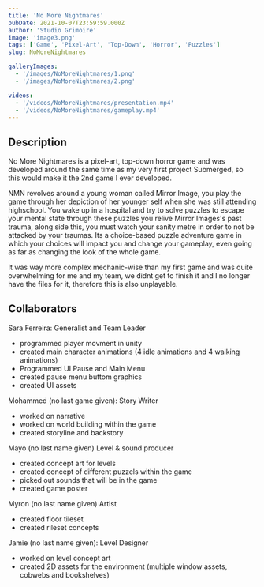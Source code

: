 ```yaml
---
title: 'No More Nightmares'
pubDate: 2021-10-07T23:59:59.000Z
author: 'Studio Grimoire'
image: 'image3.png'
tags: ['Game', 'Pixel-Art', 'Top-Down', 'Horror', 'Puzzles']
slug: NoMoreNightmares

galleryImages:
  - '/images/NoMoreNightmares/1.png'
  - '/images/NoMoreNightmares/2.png'

videos:
  - '/videos/NoMoreNightmares/presentation.mp4'
  - '/videos/NoMoreNightmares/gameplay.mp4'
---
```

## Description
No More Nightmares is a pixel-art, top-down horror game and was developed around the same time as my very first project Submerged, so this would make it the 2nd game I ever developed.

NMN revolves around a young woman called Mirror Image, you play the game through her depiction of her younger self when she was still attending highschool. You wake up in a hospital and try to solve puzzles to escape your mental state through these puzzles you relive Mirror Images's past trauma, along side this, you must watch your sanity metre in order to not be attacked by your traumas. Its a choice-based puzzle adventure game in which your choices will impact you and change your gameplay, even going as far as changing the look of the whole game.

It was way more complex mechanic-wise than my first game and was quite overwhelming for me and my team, we didnt get to finish it and I no longer have the files for it, therefore this is also unplayable.

## Collaborators

Sara Ferreira:
Generalist and Team Leader
* programmed player movment in unity
* created main character animations (4 idle animations and 4 walking animations)
* Programmed UI Pause and Main Menu
* created pause menu buttom graphics
* created UI assets

Mohammed (no last game given):
Story Writer
* worked on narrative
* worked on world building within the game
* created storyline and backstory

Mayo (no last name given)
Level & sound producer
* created concept art for levels
* created concept of different puzzels within the game
* picked out sounds that will be in the game
* created game poster

Myron (no last name given)
Artist
* created floor tileset
* created rileset concepts

Jamie (no last name given):
Level Designer
* worked on level concept art
* created 2D assets for the environment (multiple window assets, cobwebs and bookshelves)